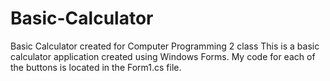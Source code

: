 # Basic-Calculator
Basic Calculator created for Computer Programming 2 class
This is a basic calculator application created using Windows Forms.
My code for each of the buttons is located in the Form1.cs file.
